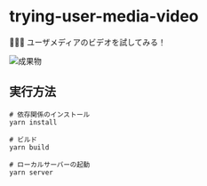 # trying-user-media-video

🐝🐝🐝 ユーザメディアのビデオを試してみる！  

![成果物](./docs/images/fruit.gif)  

## 実行方法

```shell
# 依存関係のインストール
yarn install

# ビルド
yarn build

# ローカルサーバーの起動
yarn server
```
